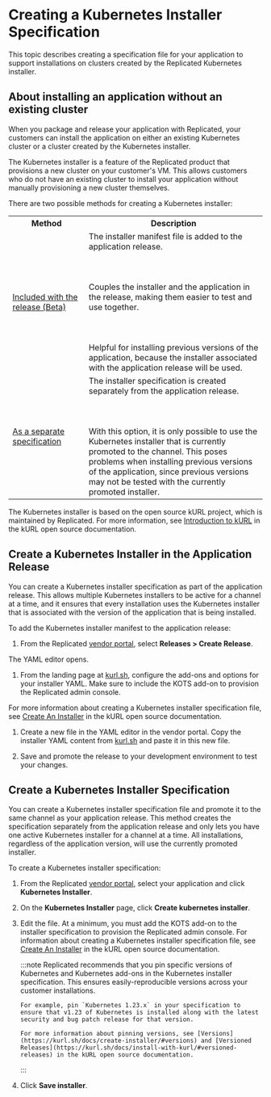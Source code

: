 # Creating a Kubernetes Installer Specification

This topic describes creating a specification file for your application to support
installations on clusters created by the Replicated Kubernetes installer.

## About installing an application without an existing cluster

When you package and release your application with Replicated, your customers can
install the application on either an existing Kubernetes cluster or a cluster created
by the Kubernetes installer.

The Kubernetes installer is a feature of the Replicated product that provisions
a new cluster on your customer's VM. This allows customers who do not have an
existing cluster to install your application without manually provisioning a new
cluster themselves.

There are two possible methods for creating a Kubernetes installer:

<table>
  <tr>
    <th width="30%">Method</th>
    <th width="70%">Description</th>
  </tr>
  <tr>
    <td><a href="packaging-embedded-kubernetes#create-a-kubernetes-installer-in-the-release-application">Included with the release (Beta)</a></td>
    <td>The installer manifest file is added to the application release. <br></br><br></br> Couples the installer and the application in the release, making them easier to test and use together. <br></br><br></br> Helpful for installing previous versions of the application, because the installer associated with the application release will be used.</td>
  </tr>
  <tr>
    <td><a href="packaging-embedded-kubernetes#create-a-kubernetes-installer-specification">As a separate specification</a></td>
    <td>The installer specification is created separately from the application release. <br></br><br></br> With this option, it is only possible to use the Kubernetes installer that is currently promoted to the channel. This poses problems when installing previous versions of the application, since previous versions may not be tested with the currently promoted installer.</td>
  </tr>
</table>

The Kubernetes installer is based on the open source kURL project, which is maintained
by Replicated. For more information, see [Introduction to kURL](https://kurl.sh/docs/introduction/)
in the kURL open source documentation.

## Create a Kubernetes Installer in the Application Release

You can create a Kubernetes installer specification as part of the application release. This allows multiple Kubernetes installers to be active for a channel at a time, and it ensures that every installation uses the Kubernetes installer that is associated with the version of the application that is being installed.

To add the Kubernetes installer manifest to the application release:

1. From the Replicated [vendor portal](https://vendor.replicated.com), select **Releases > Create Release**.

  The YAML editor opens.

1. From the landing page at [kurl.sh](https://kurl.sh/), configure the add-ons and options for your installer YAML. Make sure to include the KOTS add-on to provision the Replicated admin console.

  For more information about creating a Kubernetes installer specification file, see [Create An Installer](https://kurl.sh/docs/create-installer/) in the kURL open source documentation.

1. Create a new file in the YAML editor in the vendor portal. Copy the installer YAML content from [kurl.sh](https://kurl.sh) and paste it in this new file.

1. Save and promote the release to your development environment to test your changes.


## Create a Kubernetes Installer Specification

You can create a Kubernetes installer specification file and promote it to the same channel as your application release. This method creates the specification separately from the application release and only lets you have one active Kubernetes installer for a channel at a time. All installations, regardless of the application version, will use the currently promoted installer.

To create a Kubernetes installer specification:

1. From the Replicated [vendor portal](https://vendor.replicated.com), select your application and click **Kubernetes Installer**.

1. On the **Kubernetes Installer** page, click **Create kubernetes installer**.

1. Edit the file. At a minimum, you must add the KOTS add-on to the installer specification to provision the Replicated admin console. For information about creating a Kubernetes installer specification file, see [Create An Installer](https://kurl.sh/docs/create-installer/) in the kURL open source documentation.

    :::note
       Replicated recommends that you pin specific versions of Kubernetes and Kubernetes add-ons in the Kubernetes installer specification. This ensures easily-reproducible versions across your customer installations.

       For example, pin `Kubernetes 1.23.x` in your specification to ensure that v1.23 of Kubernetes is installed along with the latest security and bug patch release for that version.

       For more information about pinning versions, see [Versions](https://kurl.sh/docs/create-installer/#versions) and [Versioned Releases](https://kurl.sh/docs/install-with-kurl/#versioned-releases) in the kURL open source documentation.
    :::

1. Click **Save installer**.
